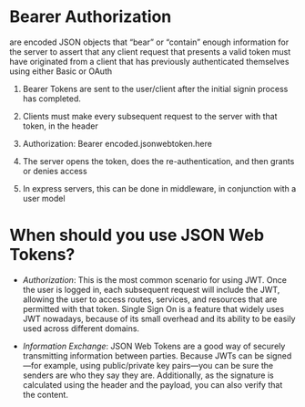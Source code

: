 #  Bearer Authorization
are encoded JSON objects that “bear” or “contain” enough information for the server to assert that any client request that presents a valid token must have originated from a client that has previously authenticated themselves using either Basic or OAuth

1. Bearer Tokens are sent to the user/client after the initial signin process has completed.
2. Clients must make every subsequent request to the server with that token, in the header
3. Authorization: Bearer encoded.jsonwebtoken.here

4. The server opens the token, does the re-authentication, and then grants or denies access
5. In express servers, this can be done in middleware, in conjunction with a user model

# When should you use JSON Web Tokens?

* *Authorization*: This is the most common scenario for using JWT. Once the user is logged in, each subsequent request will include the JWT, allowing the user to access routes, services, and resources that are permitted with that token. Single Sign On is a feature that widely uses JWT nowadays, because of its small overhead and its ability to be easily used across different domains.

* *Information Exchange*: JSON Web Tokens are a good way of securely transmitting information between parties. Because JWTs can be signed—for example, using public/private key pairs—you can be sure the senders are who they say they are. Additionally, as the signature is calculated using the header and the payload, you can also verify that the content.
